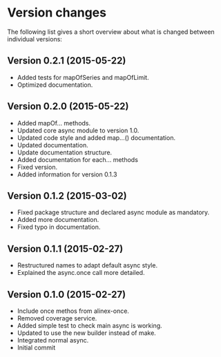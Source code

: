 Version changes
=================================================

The following list gives a short overview about what is changed between
individual versions:

Version 0.2.1 (2015-05-22)
-------------------------------------------------
- Added tests for mapOfSeries and mapOfLimit.
- Optimized documentation.

Version 0.2.0 (2015-05-22)
-------------------------------------------------
- Added mapOf... methods.
- Updated core async module to version 1.0.
- Updated code style and added map...() documentation.
- Updated documentation.
- Update documentation structure.
- Added documentation for each... methods
- Fixed version.
- Added information for version 0.1.3

Version 0.1.2 (2015-03-02)
-------------------------------------------------
- Fixed package structure and declared async module as mandatory.
- Added more documentation.
- Fixed typo in documentation.

Version 0.1.1 (2015-02-27)
-------------------------------------------------
- Restructured names to adapt default async style.
- Explained the async.once call more detailed.

Version 0.1.0 (2015-02-27)
-------------------------------------------------
- Include once methos from alinex-once.
- Removed coverage service.
- Added simple test to check main async is working.
- Updated to use the new builder instead of make.
- Integrated normal async.
- Initial commit

